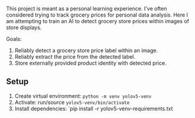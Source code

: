 This project is meant as a personal learning experience.  I've often considered trying to track grocery prices for personal data analysis.  Here I am attempting to train an AI to detect grocery store prices within images of store displays.

Goals:
1. Reliably detect a grocery store price label within an image.
2. Reliably extract the price from the detected label.
3. Store externally provided product identity with detected price.


## Setup
1. Create virtual environment: `python -m venv yolov5-venv`
2. Activate: run/source `yolov5-venv/bin/activate`
3. Install dependencies: `pip install -r yolov5-venv-requirements.txt
